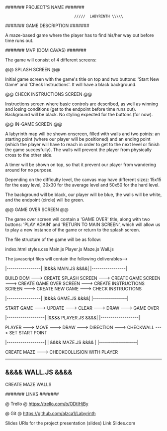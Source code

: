 
#######  PROJECT'S NAME  #######

                                   /////  LABYRINTH \\\\\

#######  GAME DESCRIPTION  #######


A maze-based game where the player has to find his/her way out before time runs out.


#######  MVP (DOM  CAVAS)  #######

The game will consist of 4 different screens: 

@@ SPLASH SCREEN @@

Initial game screen with the game's title on top and two buttons: 'Start New Game' and 'Check Instructions'. It will have a black background. 


@@ CHECK INSTRUCTIONS SCREEN @@

Instructions screen where basic controls are described, as well as winning and losing conditions (get to the endpoint before time runs out). Background will be black. No styling expected for the buttons (for now).


@@ IN-GAME SCREEN @@

A labyrinth map will be shown onscreen, filled with walls and two points: an starting point (where our player will be positioned) and an ending point (which the player will have to reach in order to get to the next level or finish the game succesfully). The walls will prevent the player from physically cross to the other side. 

A timer will be shown on top, so that it prevent our player from wandering around for no purpose. 

Depending on the difficulty level, the canvas may have different sizez: 15x15 for the easy level, 30x30 for the average level and 50x50 for the hard level. 

The background will be black, our player will be blue, the walls will be white, and the endpoint (circle) will be green. 


@@ GAME OVER SCREEN @@

The game over screen will contain a 'GAME OVER' title, along with two buttons: 'PLAY AGAIN' and 'RETURN TO MAIN SCREEN', which will allow us to play a new instance of the game or return to the splash screen. 

The file structure of the game will be as follow: 

index.html
styles.css
Main.js
Player.js
Maze.js
Wall.js

The javascript files will contain the following deliverables-->

|-----------------|
|&&&& MAIN.JS &&&&|
|-----------------|

BUILD DOM ---> CREATE SPLASH SCREEN ---> CREATE GAME SCREEN ---> CREATE GAME OVER SCREEN ---> CREATE INSTRUCTIONS SCREEN ---> CREATE NEW GAME ---> CHECK INSTRUCTIONS


|-----------------|
|&&&& GAME.JS &&&&|
|-----------------|

START GAME ---> UPDATE ---> CLEAR ---> DRAW  ---> GAME OVER 


|-------------------|
|&&&& PLAYER.JS &&&&|
|-------------------|

PLAYER ---> MOVE ---> DRAW ---> DIRECTION ---> CHECKWALL ---> SET START POINT


|-------------------|
| &&&& MAZE.JS &&&& | 
|-------------------|

CREATE MAZE ---> CHECKCOLLISION WITH PLAYER

-------------------
&&&& WALL.JS &&&&
-------------------
CREATE MAZE WALLS 





#######  LINKS  #######   

@ Trello @
https://trello.com/b/ODtIHjBy


@ Git @
https://github.com/alzca1/Labyrinth


Slides
URls for the project presentation (slides) Link Slides.com